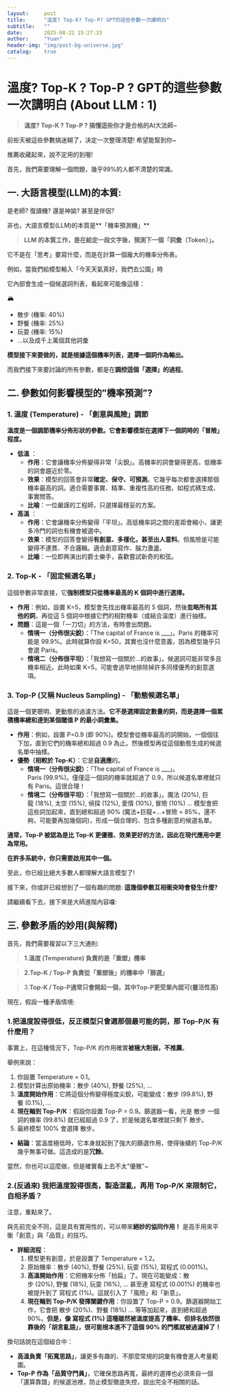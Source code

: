 ```yaml
---
layout:     post
title:      "溫度? Top-K? Top-P? GPT的這些參數一次講明白"
subtitle:   ""
date:       2025-08-22 15:27:33
author:     "Yuan"
header-img: "img/post-bg-universe.jpg"
catalog:    true
---
```

# 溫度? Top-K ? Top-P ? GPT的這些參數一次講明白 (About LLM : 1)

> **溫度? Top-K ? Top-P ?  搞懂這些你才是合格的AI大法師~**
> 

前些天被這些參數搞迷糊了，決定一次整理清楚! 希望能幫到你~

推薦收藏起來，說不定用的到喔!

首先，我們需要理解一個問題，幾乎99%的人都不清楚的常識。

## 一. 大語言模型(LLM)的本質:

是老師? 復讀機? 還是神諭? 甚至是伴侶?

非也，大語言模型(LLM)的本質是**「機率預測機」**

> **LLM 的本質工作，是在給定一段文字後，預測下一個「詞彙（Token）」。**
> 

它不是在「思考」要寫什麼，而是在計算一個龐大的機率分佈表。

例如，當我們給模型輸入「今天天氣真好，我們去公園」時

它內部會生成一個候選詞列表，看起來可能像這樣：

<aside>
🏔️

- 散步 (機率: 40%)
- 野餐 (機率: 25%)
- 玩耍 (機率: 15%)
- ...以及成千上萬個其他詞彙
</aside>

**模型接下來要做的，就是根據這個機率列表，選擇一個詞作為輸出。**

而我們接下來要討論的所有參數，都是在**調控這個「選擇」的過程**。

## 二. 參數如何影響模型的”機率預測”?

### **1. 溫度 (Temperature) - 「創意與風險」調節**

**溫度是一個調節機率分佈形狀的參數。它會影響模型在選擇下一個詞時的「冒險」程度。**

- **低溫** ：
    - **作用**：它會讓機率分佈變得非常「尖銳」。高機率的詞會變得更高，低機率的詞會趨近於零。
    - **效果**：模型的回答會非常**確定、保守、可預測**。它幾乎每次都會選擇那個機率最高的詞。適合需要事實、精準、重複性高的任務，如程式碼生成、事實問答。
    - **比喻**：一位嚴謹的工程師，只選擇最穩妥的方案。
- **高溫** ：
    - **作用**：它會讓機率分佈變得「平坦」。高低機率詞之間的差距會縮小，讓更多冷門的詞也有機會被選中。
    - **效果**：模型的回答會變得**有創意、多樣化，甚至出人意料**。但風險是可能變得不連貫、不合邏輯。適合創意寫作、腦力激盪。
    - **比喻**：一位即興演出的爵士樂手，喜歡嘗試新奇的和弦。

### **2. Top-K - 「固定候選名單」**

這個參數非常直接，它**強制模型只從機率最高的 K 個詞中進行選擇。**

- **作用**：例如，設置 K=5，模型會先找出機率最高的 5 個詞，然後**忽略所有其他的詞**，再從這 5 個詞中根據它們的相對機率（或結合溫度）進行抽樣。
- **問題**：這是一個「一刀切」的方法，有時會出問題。
    - **情境一（分佈很尖銳）**：「The capital of France is ___」。Paris 的機率可能是 99.9%。此時就算你設 K=50，其實也沒什麼意義，因為模型幾乎只會選 Paris。
    - **情境二（分佈很平坦）**：「我想寫一個關於...的故事」。候選詞可能非常多且機率相近。此時如果 K=5，可能會過早地排除掉許多同樣優秀的創意選項。

### **3. Top-P (又稱 Nucleus Sampling) - 「動態候選名單」**

這是一個更聰明、更動態的過濾方法。**它不是選擇固定數量的詞，而是選擇一個累積機率總和達到某個閾值 P 的最小詞彙集。**

- **作用**：例如，設置 P=0.9 (即 90%)。模型會從機率最高的詞開始，一個個往下加，直到它們的機率總和超過 0.9 為止。然後模型再從這個動態生成的候選名單中抽樣。
- **優勢（相較於 Top-K）**：它是**自適應**的。
    - **情境一（分佈很尖銳）**：「The capital of France is ___」。Paris (99.9%)。僅僅這一個詞的機率就超過了 0.9，所以候選名單裡就只有 Paris。這很合理！
    - **情境二（分佈很平坦）**：「我想寫一個關於...的故事」。魔法 (20%), 巨龍 (18%), 太空 (15%), 偵探 (12%), 愛情 (10%), 冒險 (10%) ... 模型會把這些詞加起來，直到總和超過 90% (魔法+巨龍+...+冒險 = 85%，還不夠，可能要再加幾個詞)，形成一個合理的、包含多種創意的候選名單。

**通常，Top-P 被認為是比 Top-K 更優雅、效果更好的方法，因此在現代應用中更為常用。**

**在許多系統中，你只需要啟用其中一個。**

至此，你已經比絕大多數人都理解大語言模型了!

接下來，你或許已經想到了一個有趣的問題: **這幾個參數互相衝突時會發生什麼?**

請繼續看下去，接下來是大師進階內容囉:

## 三. 參數矛盾的妙用(與解釋)

首先，我們需要複習以下三大通則:

> **1.溫度 (Temperature) 負責的是「重塑」機率**
> 

> **2.Top-K / Top-P 負責從「重塑後」的機率中「篩選」**
> 

> 3.**Top-K / Top-P通常只會開起一個，其中Top-P更受業內認可(靈活性高)**
> 

現在，假設一種矛盾情境:

### **1.把溫度設得很低，反正模型只會選那個最可能的詞，那 Top-P/K 有什麼用？**

事實上，在這種情況下，Top-P/K 的作用確實**被極大削弱，不推薦**。

舉例來說：

1. 你設置 Temperature = 0.1。
2. 模型計算出原始機率：散步 (40%), 野餐 (25%), ...
3. **溫度開始作用**：它將這個分佈變得極度尖銳，可能變成：散步 (99.8%), 野餐 (0.1%), ...
4. **現在輪到 Top-P/K**：假設你設置 Top-P = 0.9。篩選器一看，光是 散步 一個詞的機率 (99.8%) 就已經超過 0.9 了，於是候選名單裡就只剩下 散步。
5. 最終模型 100% 會選擇 散步。
- **結論**：當溫度極低時，它本身就起到了強大的篩選作用，使得後續的 Top-P/K 幾乎無事可做。這造成的是**冗餘**。

當然，你也可以這麼做，但是確實看上去不太"優雅"~

### **2.(反過來) 我把溫度設得很高，製造混亂，再用 Top-P/K 來限制它，自相矛盾？**

注意，重點來了。

與先前完全不同，這是具有實用性的，可以帶來**絕妙的協同作用！** 是高手用來平衡「創意」與「品質」的技巧。

- **詳細流程**：
    1. 模型更有創意，於是設置了 Temperature = 1.2。
    2. 原始機率：散步 (40%), 野餐 (25%), 玩耍 (15%), 寫程式 (0.001%)。
    3. **高溫開始作用**：它把機率分佈「拍扁」了。現在可能變成：散步 (20%), 野餐 (18%), 玩耍 (16%), ... 甚至連 寫程式 (0.001%) 的機率也被提升到了 寫程式 (1%)。這就引入了「風險」和「新意」。
    4. **現在輪到 Top-P/K 發揮關鍵作用**：你設置了 Top-P = 0.9。篩選器開始工作，它會把 散步 (20%)、野餐 (18%) ... 等等加起來，直到總和超過 90%。**但是，像 寫程式 (1%) 這種雖然被溫度提高了機率、但排名依然很靠後的「胡言亂語」，很可能根本進不了這個 90% 的門檻就被過濾掉了！**

換句話說在這個組合中：

- **高溫負責「拓寬思路」**，讓更多有趣的、不那麼常規的詞彙有機會進入考量範圍。
- **Top-P 作為「品質守門員」**，它確保思路再寬，最終的選擇也必須來自一個「還算靠譜」的候選池裡，防止模型徹底失控，說出完全不相關的話。

